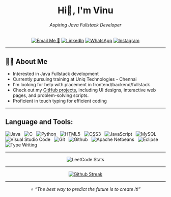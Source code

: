 <div align= "center">
  <h1>Hi👋, I'm Vinu</h1>
  <h6>Aspiring Java Fullstack Developer</h6>
  
  [![Email Me 📧](https://img.shields.io/badge/Email-D14836?style=flat&logo=gmail&logoColor=white)](mailto:vinu882368@gmail.com)
  [![LinkedIn](https://img.shields.io/badge/LinkedIn-0077B5?style=flat&logo=linkedin&logoColor=white)](https://www.linkedin.com/in/vinu-vinu/)
  [![WhatsApp](https://img.shields.io/badge/WhatsApp-25D366?style=flat&logo=whatsapp&logoColor=white)](https://wa.me/9500882368)
  [![Instagram](https://img.shields.io/badge/Instagram-E4405F?style=flat&logo=instagram&logoColor=white)](https://instagram.com/vinu_v_ofcl/)

</div>

--- 

## 👨‍🎓 About Me
- Interested in Java Fullstack development
- Currently pursuing training at Uniq Technologies - Chennai
- I'm looking for help with placement in frontend/backend/fullstack
- Check out my [GitHub projects](https://github.com/Vinu-AD), including UI designs, interactive web pages, and problem-solving scripts.
- Proficient in touch typing for efficient coding

---

## Language and Tools:
<div>
  <img src="https://img.icons8.com/color/48/java-coffee-cup-logo--v1.png" alt="Java" title="Java">&nbsp;&nbsp;
  <img src="https://img.icons8.com/color/48/c-programming.png" alt="C" title="C">&nbsp;&nbsp;
  <img src="https://img.icons8.com/fluency/50/python.png" alt="Python" title="Python">&nbsp;&nbsp;
  <img src="https://img.icons8.com/color/48/html-5--v1.png" alt="HTML5" title="HTML5">&nbsp;&nbsp;
  <img src="https://img.icons8.com/color/48/css3.png" alt="CSS3" title="CSS3">&nbsp;&nbsp;
  <img src="https://img.icons8.com/color/48/javascript.png" alt="JavaScript" title="JavaScript">&nbsp;&nbsp;
  <img src="https://img.icons8.com/color/48/mysql-logo.png" alt="MySQL" title="MySQL">&nbsp;&nbsp;
  <img src="https://img.icons8.com/fluency/50/visual-studio-code-2019.png" alt="Visual Studio Code" title="Visual Studio Code">&nbsp;&nbsp;
  <img src="https://img.icons8.com/color/48/git.png" alt="Git" title="Git">&nbsp;&nbsp;
  <img src="https://img.icons8.com/ios-glyphs/60/github.png" alt="Github" title="Github">&nbsp;&nbsp;
  <img src="https://img.icons8.com/color/48/apache-netbeans.png" alt="Apache Netbeans" title="Apache Netbeans">&nbsp;&nbsp;
  <img src="https://img.icons8.com/?size=100&id=w1uD6vtDitjr&format=png&color=000000" alt="Eclipse" title="Eclipse">&nbsp;&nbsp;
  <img src="https://img.icons8.com/color/48/typewriter-with-tablet.png" alt="Type Writing" title="Type Writing">&nbsp;&nbsp;
</div>

--- 
<div align="center">
  
  ![LeetCode Stats](https://leetcard.jacoblin.cool/vinu-ad?theme=light&font=Cambo&ext=heatmap)

  --- 

  [![Github Streak](https://github-readme-activity-graph.vercel.app/graph?username=Vinu-AD&bg_color=000000&color=ffffff&line=27dd5e&point=9e8f8f&area=true&hide_border=true)](https://github.com/ashutosh00710/github-readme-activity-graph)

  ---
  ⭐️ *“The best way to predict the future is to create it!”*  
</div>
